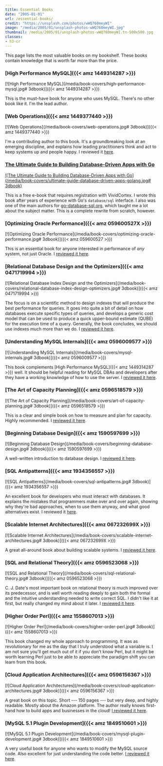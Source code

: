 ```yaml
---
title: Essential Books
date: "2005-01-01"
url: /essential-books/
credit: "https://unsplash.com/photos/wWQ760meyWI"
image: "/media/2005/01/unsplash-photos-wWQ760meyWI.jpg"
thumbnail: /media/2005/01/unsplash-photos-wWQ760meyWI.tn-500x500.jpg
classes:
- h3-cr
---
```

This page lists the most valuable books on my bookshelf.
These books contain knowledge that is worth far more than the price.

### [High Performance MySQL]({{< amz 1449314287 >}})

[![High Performance MySQL](/media/book-covers/high-performance-mysql.jpg# 3dbook)]({{< amz 1449314287 >}})

This is the must-have book for anyone who uses MySQL. There's no other book like it. I'm the lead author.

### [Web Operations]({{< amz 1449377440 >}})

[![Web Operations](/media/book-covers/web-operations.jpg# 3dbook)]({{< amz 1449377440 >}})

I'm a contributing author to this book. It's a groundbreaking look at an emerging discipline, and explains how leading practitioners think and act to keep systems up and people happy. I reviewed it [here](/blog/2010/07/03/a-review-of-web-operations-by-john-allspaw-and-jesse-robbins/).

### [The Ultimate Guide to Building Database-Driven Apps with Go](https://vividcortex.com/resources/building-database-driven-apps-with-go/)

[![The Ultimate Guide to Building Database-Driven Apps with Go](/media/book-covers/ultimate-guide-database-driven-apps-golang.jpg# 3dbook)](https://vividcortex.com/resources/building-database-driven-apps-with-go/)

This is a free e-book that requires registration with VividCortex. I wrote this book after years of experience with Go's
`database/sql` interface. I also was one of the main authors for [go-database-sql.org](http://go-database-sql.org), which taught me a lot
about the subject matter. This is a complete rewrite from scratch, however.

### [Optimizing Oracle Performance]({{< amz 059600527X >}})

[![Optimizing Oracle Performance](/media/book-covers/optimizing-oracle-performance.jpg# 3dbook)]({{< amz 059600527 >}})

This is an essential book for anyone interested in performance of *any* system, not just Oracle. I [reviewed it here](/blog/2009/11/07/a-review-of-optimizing-oracle-performance-by-cary-millsap/).

### [Relational Database Design and the Optimizers]({{< amz 0471719994 >}})

[![Relational Database Index Design and the Optimizers](/media/book-covers/relational-database-index-design-optimizers.jpg# 3dbook)]({{< amz 0471719994 >}})

The focus is on a scientific method to design indexes that will produce the best performance for queries. It goes into quite a bit of detail on how databases execute specific types of queries, and develops a generic cost model that can be used to produce a quick upper-bound estimate (QUBE) for the execution time of a query. Generally, the book concludes, we should use indexes much more than we do. I [reviewed it here](/blog/2010/09/19/a-review-of-relational-database-design-and-the-optimizers-by-lahdenmaki-and-leach/).

### [Understanding MySQL Internals]({{< amz 0596009577 >}})

[![Understanding MySQL Internals](/media/book-covers/mysql-internals.jpg# 3dbook)]({{< amz 0596009577 >}})

This book complements [High Performance MySQL]({{< amz 1449314287 >}}) well. It should be helpful reading for MySQL DBAs and developers after they have a working knowledge of how to use the server. I [reviewed it here](/blog/2010/02/19/a-review-of-understanding-mysql-internals-by-sasha-pachev/).

### [The Art of Capacity Planning]({{< amz 0596518579 >}})

[![The Art of Capacity Planning](/media/book-covers/art-of-capacity-planning.jpg# 3dbook)]({{< amz 0596518579 >}})

This is a clear and simple book on how to measure and plan for capacity. Highly recommended. I [reviewed it here](/blog/2009/10/24/a-review-of-the-art-of-capacity-planning-by-john-allspaw/).

### [Beginning Database Design]({{< amz 1590597699 >}})

[![Beginning Database Design](/media/book-covers/beginning-database-design.jpg# 3dbook)]({{< amz 1590597699 >}})

A well-written introduction to database design. I [reviewed it here](/blog/2009/08/22/a-review-of-beginning-database-design-by-clare-churcher/).<br style="clear: both" />

### [SQL Antipatterns]({{< amz 1934356557 >}})

[![SQL Antipatterns](/media/book-covers/sql-antipatterns.jpg# 3dbook)]({{< amz 1934356557 >}})

An excellent book for developers who must interact with databases. It explains the mistakes that programmers make over and over again, showing why they're bad approaches, when to use them anyway, and what good alternatives exist. I reviewed it [here](/blog/2011/06/11/a-review-of-sql-antipatterns-by-bill-karwin/).<br style="clear: both" />

### [Scalable Internet Architectures]({{< amz 067232699X >}})

[![Scalable Internet Architectures](/media/book-covers/scalable-internet-architectures.jpg# 3dbook)]({{< amz 067232699X >}})

A great all-around book about building scalable systems. I [reviewed it here](/blog/2009/02/21/review-of-scalable-internet-architectures-by-theo-schlossnagle/).

### [SQL and Relational Theory]({{< amz 0596523068 >}})

[![SQL and Relational Theory](/media/book-covers/sql-relational-theory.jpg# 3dbook)]({{< amz 0596523068 >}})

C. J. Date's most important book on relational theory is much improved over its predecessor, and is well worth reading deeply to gain both the formal and the intuitive understanding needed to write correct SQL. I didn't like it at first, but really changed my mind about it later. I [reviewed it here](/blog/2009/03/29/a-review-of-sql-and-relational-theory-by-c-j-date/).

### [Higher Order Perl]({{< amz 1558607013 >}})

[![Higher Order Perl](/media/book-covers/higher-order-perl.jpg# 3dbook)]({{< amz 1558607013 >}})

This book changed my whole approach to programming. It was as revolutionary for me as the day that I truly understood what a variable is. I am not sure you'll get much out of it if you don't know Perl, but it might be worth learning Perl just to be able to appreciate the paradigm shift you can learn from this book.

### [Cloud Application Architectures]({{< amz 0596156367 >}})

[![Cloud Application Architectures](/media/book-covers/cloud-application-architectures.jpg# 3dbook)]({{< amz 0596156367 >}})

A great book on this topic. Short --- 150 pages --- but very deep, and highly readable. Mostly about the Amazon platform. The author really knows first-hand how to build apps and businesses in the cloud! [I reviewed it here](/blog/2010/07/04/a-review-of-cloud-application-architectures-by-george-reese/).

### [MySQL 5.1 Plugin Development]({{< amz 1849510601 >}})

[![MySQL 5.1 Plugin Development](/media/book-covers/mysql-plugin-development.jpg# 3dbook)]({{< amz 1849510601 >}})

A very useful book for anyone who wants to modify the MySQL source code. Also excellent for just understanding the code better. [I reviewed it here](/blog/2010/10/10/a-review-of-mysql-5-1-plugin-development-by-golubchik-and-hutchings/).
